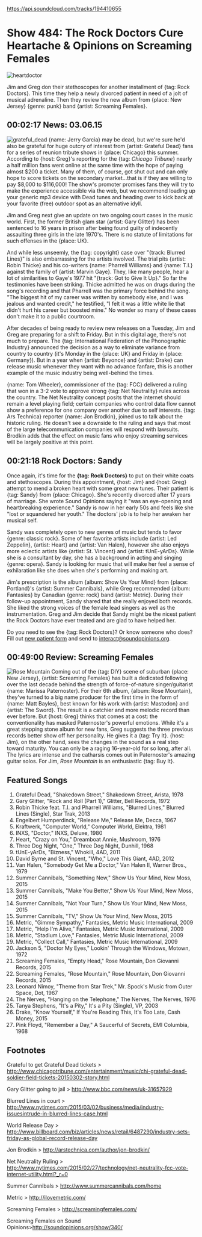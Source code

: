 

https://api.soundcloud.com/tracks/194410655

# Show 484: The Rock Doctors Cure Heartache & Opinions on Screaming Females

![heartdoctor](http://sound-images.s3.amazonaws.com/images/2015/rockdoc_web.jpg)

Jim and Greg don their stethoscopes for another installment of {tag: Rock Doctors}. This time they help a newly divorced patient in need of a jolt of musical adrenaline. Then they review the new album from {place: New Jersey} {genre: punk} band {artist: Screaming Females}.


## 00:02:17 News: 03.06.15

![grateful_dead](http://sound-images.s3.amazonaws.com/images/2015/grateful-dead-.jpg)
{name: Jerry Garcia} may be dead, but we're sure he'd also be grateful for huge outcry of interest from {artist: Grateful Dead} fans for a series of reunion tribute shows in {place: Chicago} this summer. According to {host: Greg}'s reporting for the {tag: *Chicago Tribune*} nearly a half million fans went online at the same time with the hope of paying almost $200 a ticket. Many of them, of course, got shut out and can only hope to score tickets on the secondary market...that is if they are willing to pay $8,000 to $116,000! The show's promoter promises fans they will try to make the experience accessible via the web, but we recommend loading up your generic mp3 device with Dead tunes and heading over to kick back at your favorite (free) outdoor spot as an alternative idyll. 

Jim and Greg next give an update on two ongoing court cases in the music world. First, the former British glam star {artist: Gary Glitter} has been sentenced to 16 years in prison after being found guilty of indecently assaulting three girls in the late 1970's. There is no statute of limitations for such offenses in the {place: UK}. 

And while less unseemly, the {tag: copyright} case over "{track: Blurred Lines}" is also embarrassing for the artists involved. The trial pits {artist: Robin Thicke} and his co-writers {name: Pharrell Williams} and {name: T.I.} against the family of {artist: Marvin Gaye}.  They, like many people, hear a lot of similarities to Gaye's 1977 hit "{track: Got to Give It Up}." So far the testimonies have been striking. Thicke admitted he was on drugs during the song's recording and that Pharrell was the primary force behind the song. "The biggest hit of my career was written by somebody else, and I was jealous and wanted credit," he testified, "I felt it was a little white lie that didn't hurt his career but boosted mine." No wonder so many of these cases don't make it to a public courtroom. 

After decades of being ready to review new releases on a Tuesday, Jim and Greg are preparing for a shift to Friday. But in this digital age, there's not much to prepare. The {tag: International Federation of the Phonographic Industry} announced the decision as a way to eliminate variance from country to country (it's Monday in the {place: UK} and Friday in {place: Germany}). But in a year when {artist: Beyonce} and {artist: Drake} can release music whenever they want with no advance fanfare, this is another example of the music industry being well-behind the times. 

{name: Tom Wheeler}, commissioner of the {tag: FCC} delivered a ruling that won in a 3-2 vote to approve strong {tag: Net Neutrality} rules across the country. The Net Neutrality concept posits that the internet should remain a level playing field; certain companies who control data flow cannot show a preference for one company over another due to self interests. {tag: Ars Technica} reporter {name: Jon Brodkin}, joined us to talk about the historic ruling. He doesn't see a downside to the ruling and says that most of the large telecommunication companies will respond with lawsuits. Brodkin adds that the effect on music fans who enjoy streaming services will be largely positive at this point. 


## 00:21:18 Rock Doctors: Sandy
Once again, it's time for the **{tag: Rock Doctors}** to put on their white coats and stethoscopes. During this appointment, {host: Jim} and {host: Greg} attempt to mend a broken heart with some great new tunes. Their patient is {tag: Sandy} from {place: Chicago}. She's recently divorced after 17 years of marriage. She wrote Sound Opinions saying it "was an eye-opening and heartbreaking experience." Sandy is now in her early 50s and feels like she "lost or squandered her youth." The doctors' job is to help her awaken her musical self.  

Sandy was completely open to new genres of music but tends to favor {genre: classic rock}. Some of her favorite artists include {artist: Led Zeppelin}, {artist: Heart} and {artist: Van Halen}, however she also enjoys more eclectic artists like {artist: St. Vincent} and {artist: tUnE-yArDs}. While she is a consultant by day, she has a background in acting and singing {genre: opera}. Sandy is looking for music that will make her feel a sense of exhilaration like she does when she's performing and making art.

Jim's prescription is the album {album: Show Us Your Mind} from {place: Portland}'s {artist: Summer Cannibals}, while Greg recommended {album: Fantasies} by Canadian {genre: rock} band {artist: Metric}. During their follow-up appointment, Sandy shared that she really enjoyed both records. She liked the strong voices of the female lead singers as well as the instrumentation. Greg and Jim decide that Sandy might be the nicest patient the Rock Doctors have ever treated and are glad to have helped her.

Do you need to see the {tag: Rock Doctors}? Or know someone who does? Fill out [new patient form](http://www.soundopinions.org/rockdocsform.pdf) and send to interact@soundopinions.org.


## 00:49:00 Review: Screaming Females
![Rose Mountain](http://is5.mzstatic.com/image/pf/us/r30/Music1/v4/68/56/e7/6856e7ce-4a44-dd87-4696-ba634c98bc31/634457441378.600x600-75.jpg "311088670/938759960")
Coming out of the {tag: DIY} scene of suburban {place: New Jersey}, {artist: Screaming Females} has built a dedicated following over the last decade behind the strength of force-of-nature singer/guitarist {name: Marissa Paternoster}. For their 6th album, {album: Rose Mountain}, they've turned to a big name producer for the first time in the form of {name: Matt Bayles}, best known for his work with {artist: Mastodon} and {artist: The Sword}. The result is a catchier and more melodic record than ever before. But {host: Greg} thinks that comes at a cost: the conventionality has masked Paternoster's powerful emotions. While it's a great stepping stone album for new fans, Greg suggests the three previous records better show off her personality. He gives it a {tag: Try It}. {host: Jim}, on the other hand, sees the changes in the sound as a real step toward maturity. You can only be a raging 16-year-old for so long, after all. The lyrics are intense and the catharsis comes out in Paternoster's amazing guitar solos. For Jim, *Rose Mountain* is an enthusiastic {tag: Buy It}.


## Featured Songs
1. Grateful Dead, "Shakedown Street," Shakedown Street, Arista, 1978 
1. Gary Glitter, "Rock and Roll (Part 1)," Glitter, Bell Records, 1972 
1. Robin Thicke feat. T.I. and Pharrell Williams, "Blurred Lines," Blurred Lines (Single), Star Trak, 2013
1. Engelbert Humperdinck, "Release Me," Release Me, Decca, 1967 
1. Kraftwerk, "Computer World," Computer World, Elektra, 1981 
1. INXS, "Doctor," INXS, Deluxe, 1980 
1. Heart, "Crazy on You," Dreamboat Annie, Mushroom, 1976 
1. Three Dog Night, "One," Three Dog Night, Dunhill, 1968 
1. tUnE-yArDs, "Bizness," Whokill, 4AD, 2011
1. David Byrne and St. Vincent, "Who," Love This Giant, 4AD, 2012 
1. Van Halen, "Somebody Get Me a Doctor," Van Halen II, Warner Bros., 1979 
1. Summer Cannibals, "Something New," Show Us Your Mind, New Moss, 2015 
1. Summer Cannibals, "Make You Better," Show Us Your Mind, New Moss, 2015 
1. Summer Cannibals, "Not Your Turn," Show Us Your Mind, New Moss, 2015 
1. Summer Cannibals, "TV," Show Us Your Mind, New Moss, 2015
1. Metric, "Gimme Sympathy," Fantasies, Metric Music International, 2009 
1. Metric, "Help I'm Alive," Fantasies, Metric Music International, 2009 
1. Metric, "Stadium Love," Fantasies, Metric Music International, 2009 
1. Metric, "Collect Call," Fantasies, Metric Music International, 2009 
1. Jackson 5, "Doctor My Eyes," Lookin' Through the Windows, Motown, 1972 
1. Screaming Females, "Empty Head," Rose Mountain, Don Giovanni Records, 2015 
1. Screaming Females, "Rose Mountain," Rose Mountain, Don Giovanni Records, 2015 
1. Leonard Nimoy, "Theme from Star Trek," Mr. Spock's Music from Outer Space, Dot, 1967
1. The Nerves, "Hanging on the Telephone," The Nerves, The Nerves, 1976 
1. Tanya Stephens, "It's a Pity," It's a Pity (Single), VP, 2003 
1. Drake, "Know Yourself," If You're Reading This, It's Too Late, Cash Money, 2015 
1. Pink Floyd, "Remember a Day," A Saucerful of Secrets, EMI Columbia, 1968 


## Footnotes
Grateful to get Grateful Dead tickets > http://www.chicagotribune.com/entertainment/music/chi-grateful-dead-soldier-field-tickets-20150302-story.html

Gary Glitter going to jail > http://www.bbc.com/news/uk-31657929

Blurred Lines in court > http://www.nytimes.com/2015/03/02/business/media/industry-issuesintrude-in-blurred-lines-case.html

World Release Day > http://www.billboard.com/biz/articles/news/retail/6487290/industry-sets-friday-as-global-record-release-day

Jon Brodkin > http://arstechnica.com/author/jon-brodkin/

Net Neutrality Ruling > http://www.nytimes.com/2015/02/27/technology/net-neutrality-fcc-vote-internet-utility.html?_r=0

Summer Cannibals >  http://www.summercannibals.com/home

Metric > http://ilovemetric.com/

Screaming Females > http://screamingfemales.com/

Screaming Females on Sound Opinions>http://soundopinions.org/show/340/